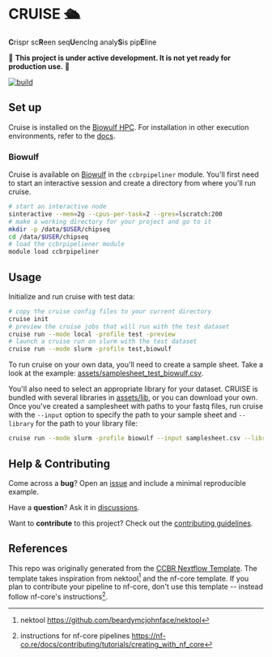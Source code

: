 # CRUISE 🛳️

**C**rispr sc**R**een seq**U**encIng analy**S**is pip**E**line

🚧 **This project is under active development. It is not yet ready for production use.** 🚧

[![build](https://github.com/CCBR/CRUISE/actions/workflows/build.yml/badge.svg)](https://github.com/CCBR/CRUISE/actions/workflows/build.yml)

## Set up

Cruise is installed on the [Biowulf HPC](#biowulf).
For installation in other execution environments,
refer to the [docs](https://ccbr.github.io/cruise).

### Biowulf

Cruise is available on [Biowulf](https://hpc.nih.gov/) in the `ccbrpipeliner` module.
You'll first need to start an interactive session and create a directory from where you'll run cruise.

```sh
# start an interactive node
sinteractive --mem=2g --cpus-per-task=2 --gres=lscratch:200
# make a working directory for your project and go to it
mkdir -p /data/$USER/chipseq
cd /data/$USER/chipseq
# load the ccbrpipeliener module
module load ccbrpipeliner
```

## Usage

Initialize and run cruise with test data:

```sh
# copy the cruise config files to your current directory
cruise init
# preview the cruise jobs that will run with the test dataset
cruise run --mode local -profile test -preview
# launch a cruise run on slurm with the test dataset
cruise run --mode slurm -profile test,biowulf
```

To run cruise on your own data, you'll need to create a sample sheet.
Take a look at the example: 
[assets/samplesheet_test_biowulf.csv](assets/samplesheet_test_biowulf.csv).

You'll also need to select an appropriate library for your dataset.
CRUISE is bundled with several libraries in [assets/lib](assets/lib),
or you can download your own.
Once you've created a samplesheet with paths to your fastq files,
run cruise with the `--input` option to specify the path to your sample sheet
and `--library` for the path to your library file:

```sh
cruise run --mode slurm -profile biowulf --input samplesheet.csv --library assets/lib/yusa_library.csv
```

## Help & Contributing

Come across a **bug**? Open an [issue](https://github.com/CCBR/CRUISE/issues) and include a minimal reproducible example.

Have a **question**? Ask it in [discussions](https://github.com/CCBR/CRUISE/discussions).

Want to **contribute** to this project? Check out the [contributing guidelines](docs/CONTRIBUTING.md).

## References

This repo was originally generated from the [CCBR Nextflow Template](https://github.com/CCBR/CCBR_NextflowTemplate).
The template takes inspiration from nektool[^1] and the nf-core template.
If you plan to contribute your pipeline to nf-core, don't use this template -- instead follow nf-core's instructions[^2].

[^1]: nektool https://github.com/beardymcjohnface/nektool
[^2]: instructions for nf-core pipelines https://nf-co.re/docs/contributing/tutorials/creating_with_nf_core
